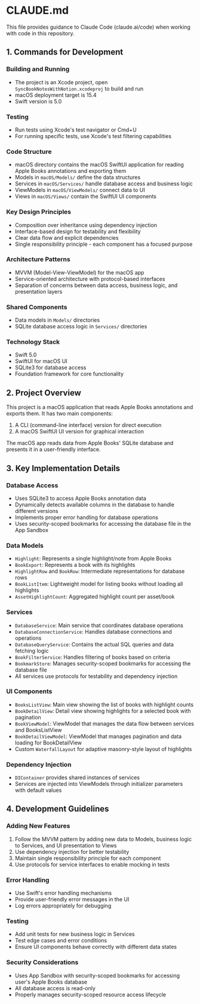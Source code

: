 # CLAUDE.md

This file provides guidance to Claude Code (claude.ai/code) when working with code in this repository.

## 1. Commands for Development

### Building and Running
- The project is an Xcode project, open `SyncBookNotesWithNotion.xcodeproj` to build and run
- macOS deployment target is 15.4
- Swift version is 5.0

### Testing
- Run tests using Xcode's test navigator or Cmd+U
- For running specific tests, use Xcode's test filtering capabilities

### Code Structure
- macOS directory contains the macOS SwiftUI application for reading Apple Books annotations and exporting them
- Models in `macOS/Models/` define the data structures
- Services in `macOS/Services/` handle database access and business logic
- ViewModels in `macOS/ViewModels/` connect data to UI
- Views in `macOS/Views/` contain the SwiftUI UI components

### Key Design Principles
- Composition over inheritance using dependency injection
- Interface-based design for testability and flexibility
- Clear data flow and explicit dependencies
- Single responsibility principle - each component has a focused purpose

### Architecture Patterns
- MVVM (Model-View-ViewModel) for the macOS app
- Service-oriented architecture with protocol-based interfaces
- Separation of concerns between data access, business logic, and presentation layers

### Shared Components
- Data models in `Models/` directories
- SQLite database access logic in `Services/` directories

### Technology Stack
- Swift 5.0
- SwiftUI for macOS UI
- SQLite3 for database access
- Foundation framework for core functionality

## 2. Project Overview

This project is a macOS application that reads Apple Books annotations and exports them. It has two main components:
1. A CLI (command-line interface) version for direct execution
2. A macOS SwiftUI UI version for graphical interaction

The macOS app reads data from Apple Books' SQLite database and presents it in a user-friendly interface.

## 3. Key Implementation Details

### Database Access
- Uses SQLite3 to access Apple Books annotation data
- Dynamically detects available columns in the database to handle different versions
- Implements proper error handling for database operations
- Uses security-scoped bookmarks for accessing the database file in the App Sandbox

### Data Models
- `Highlight`: Represents a single highlight/note from Apple Books
- `BookExport`: Represents a book with its highlights
- `HighlightRow` and `BookRow`: Intermediate representations for database rows
- `BookListItem`: Lightweight model for listing books without loading all highlights
- `AssetHighlightCount`: Aggregated highlight count per asset/book

### Services
- `DatabaseService`: Main service that coordinates database operations
- `DatabaseConnectionService`: Handles database connections and operations
- `DatabaseQueryService`: Contains the actual SQL queries and data fetching logic
- `BookFilterService`: Handles filtering of books based on criteria
- `BookmarkStore`: Manages security-scoped bookmarks for accessing the database file
- All services use protocols for testability and dependency injection

### UI Components
- `BooksListView`: Main view showing the list of books with highlight counts
- `BookDetailView`: Detail view showing highlights for a selected book with pagination
- `BookViewModel`: ViewModel that manages the data flow between services and BooksListView
- `BookDetailViewModel`: ViewModel that manages pagination and data loading for BookDetailView
- Custom `WaterfallLayout` for adaptive masonry-style layout of highlights

### Dependency Injection
- `DIContainer` provides shared instances of services
- Services are injected into ViewModels through initializer parameters with default values

## 4. Development Guidelines

### Adding New Features
1. Follow the MVVM pattern by adding new data to Models, business logic to Services, and UI presentation to Views
2. Use dependency injection for better testability
3. Maintain single responsibility principle for each component
4. Use protocols for service interfaces to enable mocking in tests

### Error Handling
- Use Swift's error handling mechanisms
- Provide user-friendly error messages in the UI
- Log errors appropriately for debugging

### Testing
- Add unit tests for new business logic in Services
- Test edge cases and error conditions
- Ensure UI components behave correctly with different data states

### Security Considerations
- Uses App Sandbox with security-scoped bookmarks for accessing user's Apple Books database
- All database access is read-only
- Properly manages security-scoped resource access lifecycle